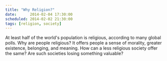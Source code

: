 ```yaml
---
title: "Why Religion?"
date:      2014-02-04 17:30:00
scheduled: 2014-02-02 21:30:00
tags: [religion, society]
---
```

At least half of the world's population is religious, according to many global polls. Why are people religious? It offers people a sense of morality, greater existence, belonging, and meaning. How can a less religious society offer the same? Are such societies losing something valuable?
